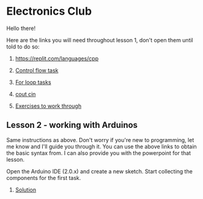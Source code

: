 # Electronics Club
Hello there!

Here are the links you will need throughout lesson 1, don't open them until told to do so:

1. https://replit.com/languages/cpp

2. [Control flow task](https://replit.com/@chaitran77/BitterDefiantAmoeba#main.cpp)

3. [For loop tasks](https://replit.com/@chaitran77/summer#main.cpp)

3. [cout cin](https://replit.com/@chaitran77/InsignificantPotableScientificcomputing#main.cpp)

4. [Exercises to work through](https://www.codecademy.com/resources/blog/c-plus-plus-code-challenges-for-beginners)

## Lesson 2 - working with Arduinos
Same instructions as above. Don't worry if you're new to programming, let me know and I'll guide you through it. You can use the above links to obtain the basic syntax from. I can also provide you with the powerpoint for that lesson.

Open the Arduino IDE (2.0.x) and create a new sketch. Start collecting the components for the first task.

1. [Solution](https://github.com/Chaitran77/electronicsClub/blob/main/photoresistorRelaySwitching.ino)
